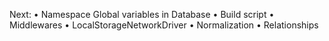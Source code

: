 Next:
• Namespace Global variables in Database
• Build script
• Middlewares
• LocalStorageNetworkDriver
• Normalization
• Relationships
